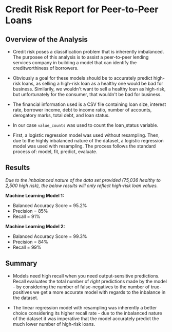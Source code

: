 # Credit Risk Report for Peer-to-Peer Loans

## Overview of the Analysis

- Credit risk poses a classification problem that is inherently imbalanced. The purposee of this analysis is to assist a peer-to-peer lending services company in building a model that can identify the creditworthiness of borrowers.

- Obviously a goal for these models should be to accurately predict high-risk loans, as selling a high-risk loan as a healthy one would be bad for business. Similarily, we wouldn't want to sell a healthy loan as high-risk, but unfortunately for the consumer, that wouldn't be bad for business.  

- The financial information used is a CSV file containing loan size, interest rate, borrower income, debt to income ratio, number of accounts, derogatory marks, total debt, and loan status. 

- In our case `value_counts` was used to count the loan_status variable.

- First, a logistic regression model was used without resampling. Then, due to the highly inbalanced nature of the dataset, a logistic regression model was used with resampling. The process follows the standard process of: model, fit, predict, evaluate. 


## Results

*Due to the imbalanced nature of the data set provided (75,036 healthy to 2,500 high risk), the below results will only reflect high-risk loan values.*

**Machine Learning Model 1:**

  * Balanced Accuracy Score = 95.2%
  * Precision = 85%
  * Recall = 91%


**Machine Learning Model 2:**

  * Balanced Accuracy Score = 99.3%
  * Precision = 84%
  * Recall = 99%

## Summary

* Models need high recall when you need output-sensitive predictions. Recall evaluates the total number of *right* predictions made by the model - by considering the number of false-negatives to the number of true-positives we get a more accurate model with regards to the inbalance in the dataset.

* The linear regression model with resampling was inherently a better choice considering its higher recall rate - due to the inbalanced nature of the dataset it was imperative that the model accurately predict the much lower number of high-risk loans.

